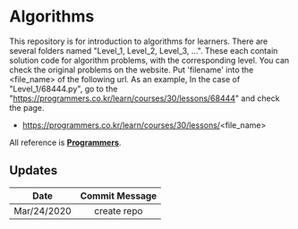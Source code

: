 
# Algorithms

This repository is for introduction to algorithms for learners. There are several folders named "Level_1, Level_2, Level_3, ...". These each contain solution code for algorithm problems, with the corresponding level. You can check the original problems on the website. Put 'filename' into the <file_name> of the following url. As an example, In the case of "Level_1/68444.py", go to the "https://programmers.co.kr/learn/courses/30/lessons/68444" and check the page.      

- https://programmers.co.kr/learn/courses/30/lessons/<file_name>  

All reference is **[Programmers](https://programmers.co.kr/top_programmers/introduce)**.   


## Updates

| Date | Commit Message |
|:---:|:---:|
| Mar/24/2020 | create repo |
